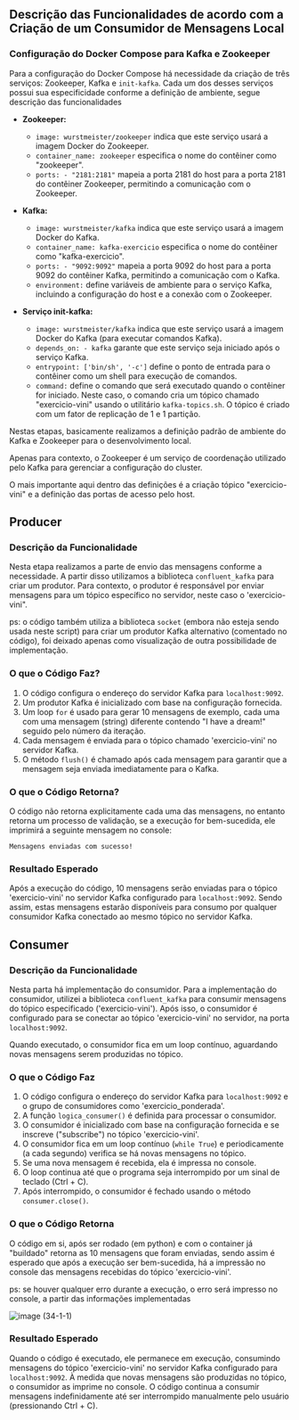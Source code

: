 ## Descrição das Funcionalidades de acordo com a Criação de um Consumidor de Mensagens Local

### Configuração do Docker Compose para Kafka e Zookeeper

Para a configuração do Docker Compose há necessidade da criação de três serviços: Zookeeper, Kafka e `init-kafka`. Cada um dos desses serviços possui sua especificidade conforme a definição de ambiente, segue descrição das funcionalidades
*  **Zookeeper:**
    
    *   `image: wurstmeister/zookeeper` indica que este serviço usará a imagem Docker do Zookeeper.
    *   `container_name: zookeeper` especifica o nome do contêiner como "zookeeper".
    *   `ports: - "2181:2181"` mapeia a porta 2181 do host para a porta 2181 do contêiner Zookeeper, permitindo a comunicação com o Zookeeper.
*  **Kafka:**
    
    *   `image: wurstmeister/kafka` indica que este serviço usará a imagem Docker do Kafka.
    *   `container_name: kafka-exercicio` especifica o nome do contêiner como "kafka-exercicio".
    *   `ports: - "9092:9092"` mapeia a porta 9092 do host para a porta 9092 do contêiner Kafka, permitindo a comunicação com o Kafka.
    *   `environment:` define variáveis de ambiente para o serviço Kafka, incluindo a configuração do host e a conexão com o Zookeeper.
*  **Serviço init-kafka:**
    
    *   `image: wurstmeister/kafka` indica que este serviço usará a imagem Docker do Kafka (para executar comandos Kafka).
    *   `depends_on: - kafka` garante que este serviço seja iniciado após o serviço Kafka.
    *   `entrypoint: ['bin/sh', '-c']` define o ponto de entrada para o contêiner como um shell para execução de comandos.
    *   `command:` define o comando que será executado quando o contêiner for iniciado. Neste caso, o comando cria um tópico chamado "exercicio-vini" usando o utilitário `kafka-topics.sh`. O tópico é criado com um fator de replicação de 1 e 1 partição.

Nestas etapas, basicamente realizamos a definição padrão de ambiente do Kafka e Zookeeper para o desenvolvimento local. 

Apenas para contexto, o Zookeeper é um serviço de coordenação utilizado pelo Kafka para gerenciar a configuração do cluster. 

O mais importante aqui dentro das definições é a criação tópico "exercicio-vini" e a definição das portas de acesso pelo host.

## Producer
### Descrição da Funcionalidade

Nesta etapa realizamos a parte de envio das mensagens conforme a necessidade. A partir disso utilizamos a biblioteca `confluent_kafka` para criar um produtor. Para contexto, o produtor é responsável por enviar mensagens para um tópico específico no servidor, neste caso o 'exercicio-vini". 

ps: o código também utiliza a biblioteca `socket` (embora não esteja sendo usada neste script) para criar um produtor Kafka alternativo (comentado no código), foi deixado apenas como visualização de outra possibilidade de implementação.

### O que o Código Faz?

1.  O código configura o endereço do servidor Kafka para `localhost:9092`.
2.  Um produtor Kafka é inicializado com base na configuração fornecida.
3.  Um loop `for` é usado para gerar 10 mensagens de exemplo, cada uma com uma mensagem (string) diferente contendo "I have a dream!" seguido pelo número da iteração.
4.  Cada mensagem é enviada para o tópico chamado 'exercicio-vini' no servidor Kafka.
5.  O método `flush()` é chamado após cada mensagem para garantir que a mensagem seja enviada imediatamente para o Kafka.

### O que o Código Retorna?

O código não retorna explicitamente cada uma das mensagens, no entanto retorna um processo de validação, se a execução for bem-sucedida, ele imprimirá a seguinte mensagem no console:

`Mensagens enviadas com sucesso!`

### Resultado Esperado

Após a execução do código, 10 mensagens serão enviadas para o tópico 'exercicio-vini' no servidor Kafka configurado para `localhost:9092`. Sendo assim, estas mensagens estarão disponíveis para consumo por qualquer consumidor Kafka conectado ao mesmo tópico no servidor Kafka.

## Consumer

### Descrição da Funcionalidade

Nesta parta há implementação do consumidor. Para a implementação do consumidor, utilizei a biblioteca `confluent_kafka` para consumir mensagens do tópico especificado ('exercicio-vini'). Após isso, o consumidor é configurado para se conectar ao tópico 'exercicio-vini' no servidor, na porta `localhost:9092`. 

Quando executado, o consumidor fica em um loop contínuo, aguardando novas mensagens serem produzidas no tópico.

### O que o Código Faz

1.  O código configura o endereço do servidor Kafka para `localhost:9092` e o grupo de consumidores como 'exercicio\_ponderada'.
2.  A função `logica_consumer()` é definida para processar o consumidor.
3.  O consumidor é inicializado com base na configuração fornecida e se inscreve ("subscribe") no tópico 'exercicio-vini'.
4.  O consumidor fica em um loop contínuo (`while True`) e periodicamente (a cada segundo) verifica se há novas mensagens no tópico.
5.  Se uma nova mensagem é recebida, ela é impressa no console.
6.  O loop continua até que o programa seja interrompido por um sinal de teclado (Ctrl + C).
7.  Após interrompido, o consumidor é fechado usando o método `consumer.close()`.

### O que o Código Retorna

O código em si, após ser rodado (em python) e com o container já "buildado" retorna as 10 mensagens que foram enviadas, sendo assim é esperado que após a execução ser bem-sucedida, há a impressão no console das mensagens recebidas do tópico 'exercicio-vini'. 

ps: se houver qualquer erro durante a execução, o erro será impresso no console, a partir das informações implementadas

![image (34-1-1)](https://github.com/2023M8T4Inteli/grupo5/assets/99264567/8c4f97fa-ac40-4968-951c-39750c006e1e)

### Resultado Esperado

Quando o código é executado, ele permanece em execução, consumindo mensagens do tópico 'exercicio-vini' no servidor Kafka configurado para `localhost:9092`. À medida que novas mensagens são produzidas no tópico, o consumidor as imprime no console. O código continua a consumir mensagens indefinidamente até ser interrompido manualmente pelo usuário (pressionando Ctrl + C).
